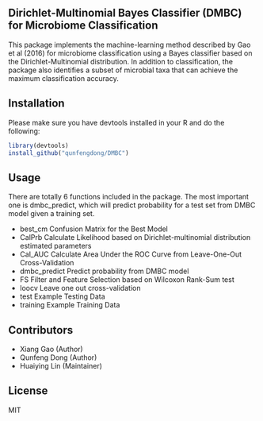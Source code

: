 Dirichlet-Multinomial Bayes Classifier (DMBC) for Microbiome Classification
---------------------------------------------------------------------------
This package implements the machine-learning method described by Gao et al (2016) for microbiome classification using a Bayes classifier based on the Dirichlet-Multinomial distribution.  In addition to classification, the package also identifies a subset of microbial taxa that can achieve the maximum classification accuracy.

## Installation

Please make sure you have devtools installed in your R and do the following:

```R
library(devtools)
install_github("qunfengdong/DMBC")
```

## Usage

There are totally 6 functions included in the package. The most important one is dmbc_predict, which will predict probability for a test set from DMBC model given a training set.

* best_cm	Confusion Matrix for the Best Model
* CalPrb	Calculate Likelihood based on Dirichlet-multinomial distribution estimated parameters
* Cal_AUC	Calculate Area Under the ROC Curve from Leave-One-Out Cross-Validation
* dmbc_predict	Predict probability from DMBC model 
* FS	Filter and Feature Selection based on Wilcoxon Rank-Sum test
* loocv	Leave one out cross-validation
* test	Example Testing Data
* training	Example Training Data

## Contributors

* Xiang Gao (Author)
* Qunfeng Dong (Author)
* Huaiying Lin (Maintainer)

## License

MIT
